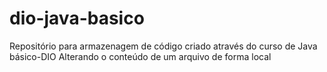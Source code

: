 # dio-java-basico
Repositório para armazenagem de código criado através do curso de Java básico-DIO
Alterando o conteúdo de um arquivo de forma local